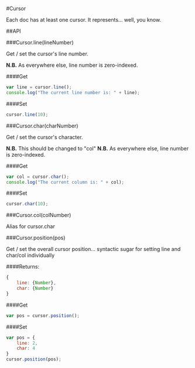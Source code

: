 #Cursor

Each doc has at least one cursor. It represents... well, you know.

##API

###Cursor.line(lineNumber)

Get / set the cursor's line number.

__N.B.__ As everywhere else, line number is zero-indexed.

####Get

```javascript
var line = cursor.line();
console.log("The current line number is: " + line);
```

####Set

```javascript
cursor.line(10);
```

###Cursor.char(charNumber)

Get / set the cursor's character.

__N.B.__ This should be changed to "col"
__N.B.__ As everywhere else, line number is zero-indexed.

####Get

```javascript
var col = cursor.char();
console.log("The current column is: " + col);
```

####Set

```javascript
cursor.char(10);
```

###Cursor.col(colNumber)

Alias for cursor.char

###Cursor.position(pos)

Get / set the overall cursor position... syntactic sugar for setting line and char/col individually

####Returns:
```javascript
{
    line: {Number},
    char: {Number}
}
```

####Get

```javascript
var pos = cursor.position();
```

####Set
```javascript
var pos = {
    line: 2,
    char: 4
}
cursor.position(pos);
```
